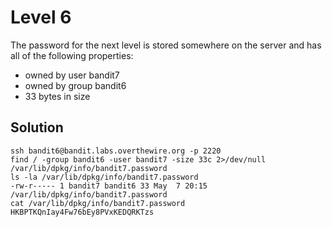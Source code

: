 # Level 6

The password for the next level is stored somewhere on the server and has all of the following properties:

- owned by user bandit7
- owned by group bandit6
- 33 bytes in size

## Solution

```console
ssh bandit6@bandit.labs.overthewire.org -p 2220
find / -group bandit6 -user bandit7 -size 33c 2>/dev/null
/var/lib/dpkg/info/bandit7.password
ls -la /var/lib/dpkg/info/bandit7.password
-rw-r----- 1 bandit7 bandit6 33 May  7 20:15 /var/lib/dpkg/info/bandit7.password
cat /var/lib/dpkg/info/bandit7.password
HKBPTKQnIay4Fw76bEy8PVxKEDQRKTzs
```
